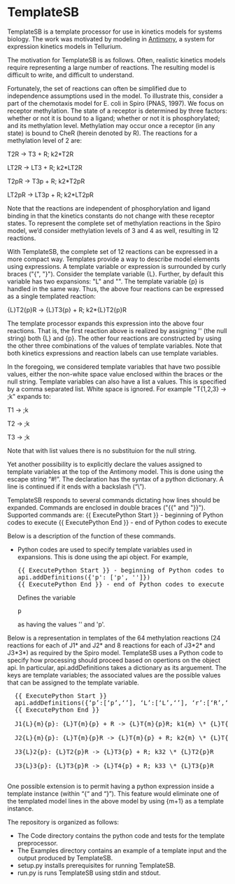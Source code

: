 # TemplateSB
TemplateSB is a template processor 
for use in kinetics models for systems biology.
The work was motivated by modeling in [Antimony](http://antimony.sourceforge.net/), a system for expression kinetics models in Tellurium.

The motivation for TemplateSB is as follows. Often, realistic kinetics models require representing a large number of reactions. The resulting model is difficult to write, and difficult to understand.

Fortunately, the set of reactions can often be simplified due to independence assumptions used in the model. 
To illustrate this, consider a part of the chemotaxis model for E. coli in Spiro (PNAS, 1997). 
We focus on receptor methylation. The state of a receptor is determined by three factors: whether or not it is bound to a ligand; whether or not it is phosphorylated; and its methylation level. Methylation may occur once a receptor (in any state) is bound to CheR (herein denoted by R). The reactions for a methylation level of 2 are:

  T2R -> T3 + R; k2\*T2R
  
  LT2R -> LT3 + R; k2\*LT2R
  
  T2pR -> T3p + R; k2\*T2pR
  
  LT2pR -> LT3p + R; k2\*LT2pR
  
Note that the reactions are independent of phosphorylation and ligand binding in that the kinetics constants do not change with these receptor states. To represent the complete set of methylation reactions in the Spiro model, we’d consider methylation levels of 3 and 4 as well, resulting in 12 reactions.

With TemplateSB, the complete set of 12 reactions can be expressed in a more compact way. 
Templates provide a way to describe model elements using expressions.
A template variable or expression is surrounded by curly braces ("{", "}").
Consider the template variable {L}.
Further, by default this variable has two expansions: "L" and "".
The template variable {p} is handled in the same way.
Thus, the above four reactions can be expressed as a single templated reaction:

{L}T2{p}R -> {L}T3{p} + R; k2\*{L}T2{p}R

The template processor expands this expression into the above four reactions.
That is, the first reaction above is realized by assigning '' (the null string) both {L} and {p}. 
The other four reactions are constructed by using the other three combinations of the values of template variables. Note that both kinetics expressions and reaction labels can use template variables.

In the foregoing, we considered template variables that have two possible values, either the non-white space value
enclosed within the braces or the null string.
Template variables can also have a list a values. 
This is specified by a comma separated list. White space is ignored.
For example "T{1,2,3} -> ;k" expands to:

  T1 -> ;k
  
  T2 -> ;k
  
  T3 -> ;k
  
Note that with list values there is no substituion for the null string.

Yet another possibility is to explicitly declare
the values assigned to template variables at the top of the Antimony model.
This is done using the escape string “#!”. The declaration has the syntax of a python dictionary. 
A line is continued if it ends with a backslash (“\”).

TemplateSB responds to several commands dictating how lines should be expanded.
Commands are enclosed in double braces ("{{" and "}}"). Supported commands are:
{{ ExecutePython Start }} - beginning of Python codes to execute
{{ ExecutePython End }} - end of Python codes to execute

Below is a description of the function of these commands.

- Python codes are used to specify template variables used in expansions.
  This is done using the api object. For example,
  <pre>
  {{ ExecutePython Start }} - beginning of Python codes to execute
  api.addDefinitions({'p': ['p', '']})
  {{ ExecutePython End }} - end of Python codes to execute
  </pre>
  Defines the variable <pre>p</pre> as having the values '' and 'p'.

Below is a representation in templates of the 64 methylation 
reactions (24 reactions for each of
J1\* and J2\* and 8 reactions for each of 
J3\*2\* and J3\*3\*) as required by the Spiro model.
TemplateSB uses a Python code to specify how processing should proceed
based on opertions on the object api.
In particular, api.addDefinitions takes a dictionary as its arguement.
The keys are template variables; the associated values are the possible
values that can be assigned to the template variable.

  <pre>
  {{ ExecutePython Start }}
  api.addDefinitions({‘p’:[‘p’,‘’], ‘L’:[‘L’,‘’], ‘r’:[‘R’,‘’], ‘m’:[‘2’, ‘3’, ‘4’]})
  {{ ExecutePython End }}
 
  J1{L}{m}{p}: {L}T{m}{p} + R -> {L}T{m}{p}R; k1{m} \* {L}T{m}{p} \* R
  
  J2{L}{m}{p}: {L}T{m}{p}R -> {L}T{m}{p} + R; k2{m} \* {L}T{m}{p}R
  
  J3{L}2{p}: {L}T2{p}R -> {L}T3{p} + R; k32 \* {L}T2{p}R
  
  J3{L}3{p}: {L}T3{p}R -> {L}T4{p} + R; k33 \* {L}T3{p}R
  </pre>

One possible extension is to permit having a python expression inside a template instance (within “{“ and “}”). This feature would eliminate one of the templated model lines in the above model by using {m+1} as a template instance.

The repository is organized as follows:

*  The Code directory contains the python code and tests for the template preprocessor.
*  The Examples directory contains an example of a template input and the output produced by TemplateSB.
*  setup.py installs prerequisites for running TemplateSB.
*  run.py is runs TemplateSB using stdin and stdout.
